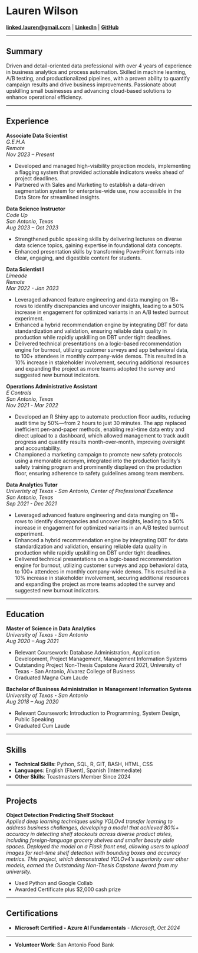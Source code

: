 # Lauren Wilson

**[linked.lauren@gmail.com](mailto:linked.lauren@gmail.com)** | **[LinkedIn](https://linkedin.com/in/alaurenwilson)** | **[GitHub](https://github.com/Lauren-Wilson )**

---

## Summary

Driven and detail-oriented data professional with over 4 years of experience in business analytics and process automation. Skilled in machine learning, A/B testing, and productionalized pipelines, with a proven ability to quantify campaign results and drive business improvements. Passionate about upskilling small businesses and advancing cloud-based solutions to enhance operational efficiency.

---

## Experience

**Associate Data Scientist**  
*G.E.H.A*  
*Remote*  
*Nov 2023 – Present*

- Developed and managed high-visibility projection models, implementing a flagging system that provided actionable indicators weeks ahead of project deadlines.
- Partnered with Sales and Marketing to establish a data-driven segmentation system for enterprise-wide use, now accessible in the Data Store for streamlined insights.

**Data Science Instructor**  
*Code Up*  
*San Antonio, Texas*  
*Aug 2023 – Oct 2023*

- Strengthened public speaking skills by delivering lectures on diverse data science topics, gaining expertise in foundational data concepts.
- Enhanced presentation skills by transforming PowerPoint formats into clear, engaging, and digestible content for students.

**Data Scientist I**  
*Limeade*  
*Remote*  
*Mar 2022 - Jan 2023*

- Leveraged advanced feature engineering and data munging on 1B+ rows to identify discrepancies and uncover insights, leading to a 50% increase in engagement for optimized variants in an A/B tested burnout experiment.
- Enhanced a hybrid recommendation engine by integrating DBT for data standardization and validation, ensuring reliable data quality in production while rapidly upskilling on DBT under tight deadlines.
- Delivered technical presentations on a logic-based recommendation engine for burnout, utilizing customer surveys and app behavioral data, to 100+ attendees in monthly company-wide demos. This resulted in a 10% increase in stakeholder involvement, securing additional resources and expanding the project as more teams adopted the survey and suggested new burnout indicators.

**Operations Administrative Assistant**  
*E Controls*  
*San Antonio, Texas*  
*Nov 2021 - Mar 2022*

- Developed an R Shiny app to automate production floor audits, reducing audit time by 50%—from 2 hours to just 30 minutes. The app replaced inefficient pen-and-paper methods, enabling real-time data entry and direct upload to a dashboard, which allowed management to track audit progress and quantify results month-over-month, improving oversight and accountability.
- Championed a marketing campaign to promote new safety protocols using a memorable acronym, integrated into the production facility’s safety training program and prominently displayed on the production floor, ensuring adherence to safety guidelines among team members.


**Data Analytics Tutor**  
*Univeristy of Texas - San Antonio, Center of Professional Excellence*  
*San Antonio, Texas*  
*Sep 2021 - Dec 2021*

- Leveraged advanced feature engineering and data munging on 1B+ rows to identify discrepancies and uncover insights, leading to a 50% increase in engagement for optimized variants in an A/B tested burnout experiment.
- Enhanced a hybrid recommendation engine by integrating DBT for data standardization and validation, ensuring reliable data quality in production while rapidly upskilling on DBT under tight deadlines.
- Delivered technical presentations on a logic-based recommendation engine for burnout, utilizing customer surveys and app behavioral data, to 100+ attendees in monthly company-wide demos. This resulted in a 10% increase in stakeholder involvement, securing additional resources and expanding the project as more teams adopted the survey and suggested new burnout indicators.

---

## Education

**Master of Science in Data Analytics**  
*University of Texas - San Antonio*  
*Aug 2020 – Aug 2021*

- Relevant Coursework: Database Administration, Application Development, Project Management, Management Information Systems
- Outstanding Project Non-Thesis Capstone Award 2021, University of Texas - San Antonio, Alvarez College of Business
- Graduated Magna Cum Laude

**Bachelor of Business Administration in Management Information Systems**  
*University of Texas - San Antonio*  
*Aug 2018 – Aug 2020*

- Relevant Coursework: Introduction to Programming, System Design, Public Speaking
- Graduated Cum Laude

---

## Skills

- **Technical Skills**: Python, SQL, R, GIT, BASH, HTML, CSS
- **Languages**: English (Fluent), Spanish (Intermediate)
- **Other Skills**: Toastmasters Member Since 2024

---

## Projects

**Object Detection Predicting Shelf Stockout**  
*Applied deep learning techniques using YOLOv4 transfer learning to address business challenges, developing a model that achieved 80%+ accuracy in detecting shelf stockouts across diverse product aisles, including foreign-language grocery shelves and smaller beauty aisle spaces. Deployed the model on a Flask front end, allowing users to upload images for real-time shelf detection with bounding boxes and accuracy metrics. This project, which demonstrated YOLOv4’s superiority over other models, earned the Outstanding Non-Thesis Capstone Award from my university.*

- Used Python and Google Collab
- Awarded Certificate plus $2,000 cash prize

---

## Certifications 

- **Microsoft Certified - Azure AI Fundamentals** - *Microsoft*, *Oct 2024*

---

- **Volunteer Work**: San Antonio Food Bank
